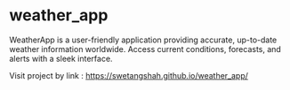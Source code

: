 # weather_app
WeatherApp is a user-friendly application providing accurate, up-to-date weather information worldwide. Access current conditions, forecasts, and alerts with a sleek interface.

Visit project by link : https://swetangshah.github.io/weather_app/
